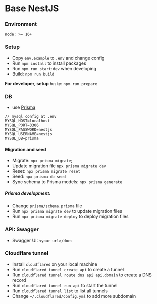 # Base NestJS

### Environment
```
node: >= 16+
```

### Setup
- Copy `env.example` to `.env` and change config
- Run `npm install` to install packages
- Run `npm run start:dev` when developing
- Build: `npm run build`

**For developer, setup** `husky`: `npm run prepare`

### DB
- use [Prisma](https://www.prisma.io/)
```
// mysql config at .env
MYSQL_HOST=localhost
MYSQL_PORT=3306
MYSQL_PASSWORD=nestjs
MYSQL_USERNAME=nestjs
MYSQL_DB=prisma
```

#### Migration and seed
- Migrate: `npx prisma migrate`;
- Update migration file `npx prisma migrate dev`
- Reset: `npx prisma migrate reset`
- Seed: `npx prisma db seed`
- Sync schema to Prisma models: `npx prisma generate`

##### Prisma development:
- Change `prisma/schema.prisma` file
- Run `npx prisma migrate dev` to update migration files
- Run `npx prisma migrate deploy` to deploy migration files

### API: Swagger
- Swagger UI: `<your url>/docs`

### Cloudflare tunnel
- Install `cloudflared` on your local machine
- Run `cloudflared tunnel create api` to create a tunnel
- Run `cloudflared tunnel route dns api api.domain` to create a DNS record
- Run `cloudflared tunnel run api` to start the tunnel
- Run `cloudflared tunnel list` to list all tunnels
- Change `~/.cloudflared/config.yml` to add more subdomain
